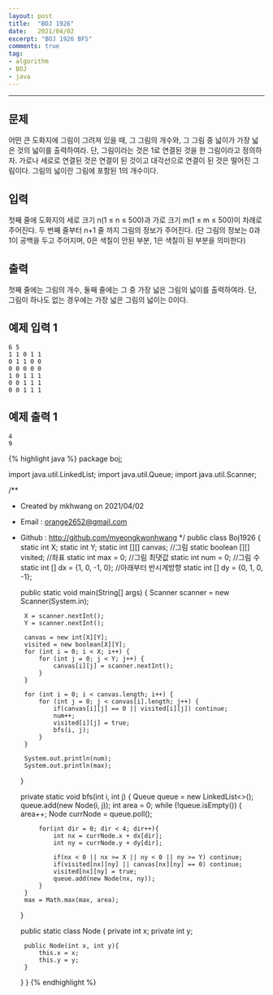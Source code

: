 ```yaml
---
layout: post 
title:  "BOJ 1926"
date:   2021/04/02 
excerpt: "BOJ 1926 BFS"
comments: true 
tag:
- algorithm
- BOJ
- java
---
```


---



## 문제

어떤 큰 도화지에 그림이 그려져 있을 때, 그 그림의 개수와, 그 그림 중 넓이가 가장 넓은 것의 넓이를 출력하여라. 단, 그림이라는 것은 1로 연결된 것을 한 그림이라고 정의하자. 가로나 세로로 연결된 것은 연결이 된 것이고 대각선으로 연결이 된 것은 떨어진 그림이다. 그림의 넓이란 그림에 포함된 1의 개수이다.

## 입력

첫째 줄에 도화지의 세로 크기 n(1 ≤ n ≤ 500)과 가로 크기 m(1 ≤ m ≤ 500)이 차례로 주어진다. 두 번째 줄부터 n+1 줄 까지 그림의 정보가 주어진다. (단 그림의 정보는 0과 1이 공백을 두고 주어지며, 0은 색칠이 안된 부분, 1은 색칠이 된 부분을 의미한다)

## 출력

첫째 줄에는 그림의 개수, 둘째 줄에는 그 중 가장 넓은 그림의 넓이를 출력하여라. 단, 그림이 하나도 없는 경우에는 가장 넓은 그림의 넓이는 0이다.

## 예제 입력 1

```
6 5
1 1 0 1 1
0 1 1 0 0
0 0 0 0 0
1 0 1 1 1
0 0 1 1 1
0 0 1 1 1
```

## 예제 출력 1

```
4
9
```

{% highlight java %}
package boj;

import java.util.LinkedList;
import java.util.Queue;
import java.util.Scanner;

/**
 * Created by mkhwang on 2021/04/02
 * Email : orange2652@gmail.com
 * Github : http://github.com/myeongkwonhwang
 */
public class Boj1926 {
    static int X;
    static int Y;
    static int [][] canvas; //그림
    static boolean [][] visited; //좌표
    static int max = 0; //그림 최댓값
    static int num = 0; //그림 수
    static int [] dx = {1, 0, -1, 0}; //아래부터 반시계방향
    static int [] dy = {0, 1, 0, -1};

    public static void main(String[] args) {
        Scanner scanner = new Scanner(System.in);

        X = scanner.nextInt();
        Y = scanner.nextInt();

        canvas = new int[X][Y];
        visited = new boolean[X][Y];
        for (int i = 0; i < X; i++) {
            for (int j = 0; j < Y; j++) {
                canvas[i][j] = scanner.nextInt();
            }
        }

        for (int i = 0; i < canvas.length; i++) {
            for (int j = 0; j < canvas[i].length; j++) {
                if(canvas[i][j] == 0 || visited[i][j]) continue;
                num++;
                visited[i][j] = true;
                bfs(i, j);
            }
        }

        System.out.println(num);
        System.out.println(max);
    }

    private static void bfs(int i, int j) {
        Queue<Node> queue = new LinkedList<>();
        queue.add(new Node(i, j));
        int area = 0;
        while (!queue.isEmpty()) {
            area++;
            Node currNode = queue.poll();

            for(int dir = 0; dir < 4; dir++){
                int nx = currNode.x + dx[dir];
                int ny = currNode.y + dy[dir];

                if(nx < 0 || nx >= X || ny < 0 || ny >= Y) continue;
                if(visited[nx][ny] || canvas[nx][ny] == 0) continue;
                visited[nx][ny] = true;
                queue.add(new Node(nx, ny));
            }
        }
        max = Math.max(max, area);
    }

    public static class Node {
        private int x;
        private int y;

        public Node(int x, int y){
            this.x = x;
            this.y = y;
        }
    }
}
{% endhighlight %}
